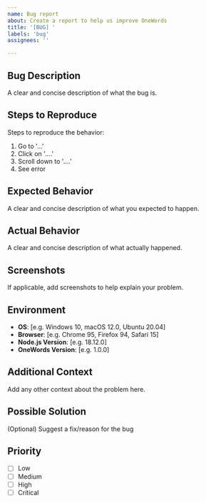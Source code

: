 ```yaml
---
name: Bug report
about: Create a report to help us improve OneWords
title: '[BUG] '
labels: 'bug'
assignees: ''

---
```


## Bug Description
A clear and concise description of what the bug is.

## Steps to Reproduce
Steps to reproduce the behavior:
1. Go to '...'
2. Click on '....'
3. Scroll down to '....'
4. See error

## Expected Behavior
A clear and concise description of what you expected to happen.

## Actual Behavior
A clear and concise description of what actually happened.

## Screenshots
If applicable, add screenshots to help explain your problem.

## Environment
- **OS**: [e.g. Windows 10, macOS 12.0, Ubuntu 20.04]
- **Browser**: [e.g. Chrome 95, Firefox 94, Safari 15]
- **Node.js Version**: [e.g. 18.12.0]
- **OneWords Version**: [e.g. 1.0.0]

## Additional Context
Add any other context about the problem here.

## Possible Solution
(Optional) Suggest a fix/reason for the bug

## Priority
- [ ] Low
- [ ] Medium
- [ ] High
- [ ] Critical